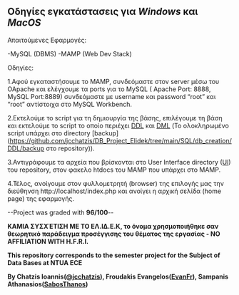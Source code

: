 
**Οδηγίες εγκατάστασεις για *Windows* και *ΜacOS***
---

Απαιτούμενες Εφαρμογές:

-MySQL (DBMS)
-MAMP (Web Dev Stack)

Οδηγίες:

1.Αφού εγκαταστήσουμε το MAMP, συνδεόμαστε στον server μέσω του OApache και ελέγχουμε τα ports για το MySQL ( Apache Port: 8888, MySQL Port:8889) συνδεόμαστε με username και password  “root” και “root” αντίστοιχα στο MySQL Workbench.

2.Εκτελούμε το script για τη δημιουργία της βάσης, επιλέγουμε τη βάση και  εκτελούμε το script το οποίο περιέχει [DDL](https://github.com/jcchatzis/DB_Project_Elidek/tree/main/SQL/db_creation/DDL) και [DML](https://github.com/jcchatzis/DB_Project_Elidek/tree/main/SQL/db_creation/DML/04_06_2022) (Το ολοκληρωμένο script υπάρχει στο directory [backup](https://github.com/jcchatzis/DB_Project_Elidek/tree/main/SQL/db_creation/DDL/backup στο repository)).

3.Αντιγράφουμε τα αρχεία που βρίσκονται στο User Interface directory ([UI](https://github.com/jcchatzis/DB_Project_Elidek/tree/main/UI)) του repository, στον φακελο htdocs του MAMP που υπάρχει στο MAMP.

4.Τέλος, ανοίγουμε στον φυλλομετρητή (browser) της επιλογής μας την διεύθηνση http://localhost/index.php και ανοίγει η αρχική σελίδα (home page) της εφαρμογής.

--Project was graded with **96/100**--

**ΚΑΜΙΑ ΣΥΣΧΈΤΙΣΗ ΜΕ ΤΟ EΛ.ΙΔ.Ε.Κ, το όνομα χρησμοποιήθηκε σαν θεωρητικό παράδειγμα προσέγγισης του θέματος της εργασίας - NO AFFILIATION WITH H.F.R.I.**

**This repository corresponds to the semester project for the Subject of Data Bases at NTUA ECE**

**By Chatzis Ioannis([@jcchatzis](https://github.com/jcchatzis)), Froudakis Evangelos([EvanFr](https://github.com/EvanFr)), Sampanis Athanasios([SabosThanos](https://github.com/SabosThanos))**
